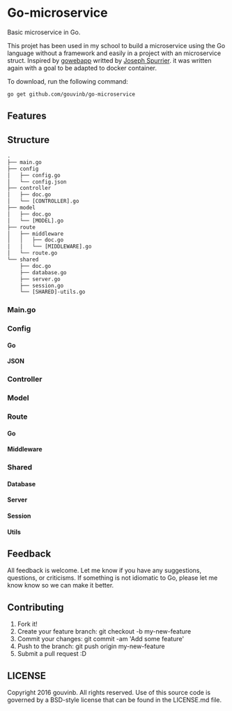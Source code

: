 # Go-microservice

Basic microservice in Go.

This projet has been used in my school to build a microservice using the Go
language without a framework and easily in a project with an microservice
struct. Inspired by [gowebapp](https://github.com/josephspurrier/gowebapp)
writted by [Joseph Spurrier](http://www.josephspurrier.com/about/). it was
written again with a goal to be adapted to docker container.

To download, run the following command:

```bash
go get github.com/gouvinb/go-microservice
```

## Features

## Structure

```txt
.
├── main.go
├── config
│   ├── config.go
│   └── config.json
├── controller
│   ├── doc.go
│   └── [CONTROLLER].go
├── model
│   ├── doc.go
│   └── [MODEL].go
├── route
│   ├── middleware
│   │   ├── doc.go
│   │   └── [MIDDLEWARE].go
│   └── route.go
└── shared
    ├── doc.go
    ├── database.go
    ├── server.go
    ├── session.go
    └── [SHARED]-utils.go
```

### Main.go

### Config

#### Go

#### JSON

### Controller

### Model

### Route

#### Go

#### Middleware

### Shared

#### Database

#### Server

#### Session

#### Utils

## Feedback

All feedback is welcome. Let me know if you have any suggestions, questions, or
criticisms.
If something is not idiomatic to Go, please let me know know so we can make it
better.

## Contributing

1.  Fork it!
2.  Create your feature branch: git checkout -b my-new-feature
3.  Commit your changes: git commit -am 'Add some feature'
4.  Push to the branch: git push origin my-new-feature
5.  Submit a pull request :D

## LICENSE

Copyright 2016 gouvinb. All rights reserved.
Use of this source code is governed by a BSD-style
license that can be found in the LICENSE.md file.
